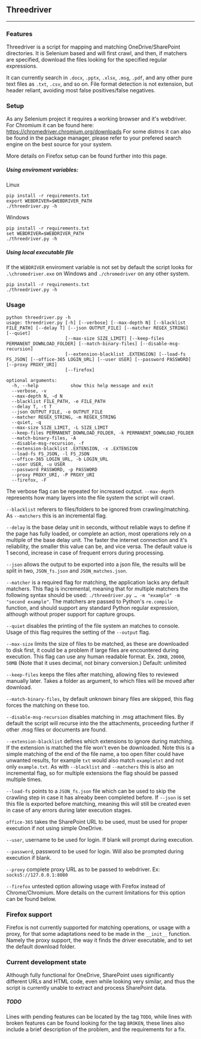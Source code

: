## Threedriver
----------------
### Features
Threedriver is a script for mapping and matching OneDrive/SharePoint directories. It is Selenium based and will first crawl, and then, if matchers are specified, download the files looking for the specified regular expressions.

It can currently search in `.docx`, `.pptx`, `.xlsx`,  `.msg`, `.pdf`, and any other pure text files as `.txt`, `.csv`, and so on.
File format detection is not extension, but header reliant, avoiding most false positives/false negatives.


### Setup
As any Selenium project it requires a working browser and it's webdriver. For Chromium it can be found here: https://chromedriver.chromium.org/downloads
For some distros it can also be found in the package manager, please refer to your prefered search engine on the best source for your system.

More details on Firefox setup can be found further into this page.


##### Using enviroment variables:

Linux 
```
pip install -r requirements.txt
export WEBDRIVER=$WEBDRIVER_PATH
./threedriver.py -h
```

Windows 
```
pip install -r requirements.txt
set WEBDRIVER=$WEBDRIVER_PATH
./threedriver.py -h
```

##### Using local executable file
If the `WEBDRIVER` enviroment variable is not set by default the script looks for `.\chromedriver.exe` on Windows and `./chromedriver` on any other system.

```
pip install -r requirements.txt
./threedriver.py -h
```


### Usage
```
python threedriver.py -h
usage: threedriver.py [-h] [--verbose] [--max-depth N] [--blacklist FILE_PATH] [--delay T] [--json OUTPUT_FILE] [--matcher REGEX_STRING] [--quiet]
                      [--max-size SIZE_LIMIT] [--keep-files PERMANENT_DOWNLOAD_FOLDER] [--match-binary-files] [--disable-msg-recursion]
                      [--extension-blacklist .EXTENSION] [--load-fs FS_JSON] [--office-365 LOGIN_URL] [--user USER] [--password PASSWORD] [--proxy PROXY_URI]
                      [--firefox]

optional arguments:
  -h, --help            show this help message and exit
  --verbose, -v
  --max-depth N, -d N
  --blacklist FILE_PATH, -e FILE_PATH
  --delay T, -t T
  --json OUTPUT_FILE, -o OUTPUT_FILE
  --matcher REGEX_STRING, -m REGEX_STRING
  --quiet, -q
  --max-size SIZE_LIMIT, -L SIZE_LIMIT
  --keep-files PERMANENT_DOWNLOAD_FOLDER, -k PERMANENT_DOWNLOAD_FOLDER
  --match-binary-files, -A
  --disable-msg-recursion, -f
  --extension-blacklist .EXTENSION, -x .EXTENSION
  --load-fs FS_JSON, -l FS_JSON
  --office-365 LOGIN_URL, -b LOGIN_URL
  --user USER, -u USER
  --password PASSWORD, -p PASSWORD
  --proxy PROXY_URI, -P PROXY_URI
  --firefox, -F
```

The verbose flag can be repeated for increased output.
`--max-depth` represents how many layers into the file system the script will crawl.

`--blacklist` referers to files/folders to be ignored from crawling/matching. As `--matchers` this is an incremental flag.

`--delay` is the base delay unit in seconds, without reliable ways to define if the page has fully loaded, or complete an action, most operations rely on a multiple of the base delay unit. 
The faster the internet connection and it's reliability, the smaller this value can be, and vice versa. 
The default value is 1 second, increase in case of frequent errors during processing.

`--json` allows the output to be exported into a json file, the results will be split in two, `JSON_fs.json` and `JSON_matches.json`.

`--matcher` is a required flag for matching, the application lacks any default matchers. This flag is incremental, meaning that for multiple matchers the following syntax should be used: `./threedriver.py … -m "example" -m "second example"`.
The matchers are passed to Python's `re.compile` function, and should support any standard Python regular expression, although without proper support for capture groups.

`--quiet` disables the printing of the file system an matches to console.
Usage of this flag requires the setting of the `--output` flag.

`--max-size` limits the size of files to be matched, as these are downloaded to disk first, it could be a problem if large files are encountered during execution.
This flag can use any human readable format. Ex. `20KB`, `20000`, `50MB`
(Note that it uses decimal, not binary conversion.)
Default: unlimited

`--keep-files` keeps the files after matching, allowing files to reviewed manually later. Takes a folder as argument, to which files will be moved after download.

`--match-binary-files`, by default unknown binary files are skipped, this flag forces the matching on these too.

`--disable-msg-recursion` disables matching in .msg attachment files. By default the script will recurse into the the attachments, proceeding further if other .msg files or documents are found.

`--extension-blacklist` defines which extensions to ignore during matching. If the extension is matched the file won't even be downloaded. 
Note this is a simple matching of the end of the file name, a too open filter could have unwanted results, for example `txt` would also match `exampletxt` and not only `example.txt`.
As with `--blacklist` and `--matchers` this is also an incremental flag, so for multiple extensions the flag should be passed multiple times.

`--load-fs` points to a `JSON_fs.json` file which can be used to skip the crawling step in case it has alreaby been completed before. If `--json` is set this file is exported before matching, meaning this will still be created even in case of any errors during later execution stages.

`office-365`  takes the SharePoint URL to be used, must be used for proper execution if not using simple OneDrive.

`--user`, username to be used for login. If blank will prompt during execution.

`--password`, password to be used for login. Will also be prompted during execution if blank.

`--proxy` complete proxy URL as to be passed to webdriver. Ex: `socks5://127.0.0.1:8080`

`--firefox` untested option allowing usage with Firefox instead of Chrome/Chromium. More details on the current limitations for this option can be found below.


### Firefox support

Firefox is not currently supported for matching operations, or usage with a proxy, for that some adaptations need to be made in the `__init__` function. Namely the proxy support, the way it finds the driver executable, and to set the default download folder.


### Current development state
Although fully functional for OneDrive, SharePoint uses significantly different URLs and HTML code, even while looking very similar, and thus the script is currently unable to extract and process SharePoint data.

##### TODO
Lines with pending features can be located by the tag `TODO`, while lines with broken features can be found looking for the tag `BROKEN`, these lines also include a brief description of the problem, and the requirements for a fix.